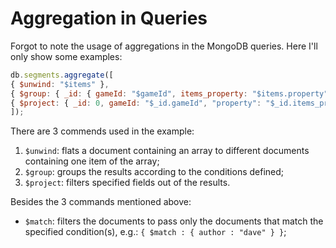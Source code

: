 # Aggregation in Queries

Forgot to note the usage of aggregations in the MongoDB queries. Here I'll only show some examples:

  ```javascript
db.segments.aggregate([
  { $unwind: "$items" },
  { $group: { _id: { gameId: "$gameId", items_property: "$items.property" } } },
  { $project: { _id: 0, gameId: "$_id.gameId", "property": "$_id.items_property" } }
]);
  ```

There are 3 commends used in the example:
  1. `$unwind`: flats a document containing an array to different documents containing one item of the array;
  2. `$group`: groups the results according to the conditions defined;
  3. `$project`: filters specified fields out of the results.

Besides the 3 commands mentioned above:
  * `$match`: filters the documents to pass only the documents that match the specified condition(s), e.g.: `{ $match : { author : "dave" } }`;
